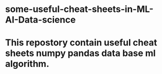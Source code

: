# some-useful-cheat-sheets-in-ML-AI-Data-science
# This repostory contain useful cheat sheets numpy pandas data base ml algorithm.
